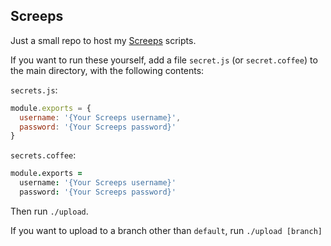 ## Screeps

Just a small repo to host my [Screeps](http://screeps.com) scripts.

If you want to run these yourself, add a file `secret.js` (or `secret.coffee`) to the main directory, with the following contents:

`secrets.js`:
```javascript
module.exports = {
  username: '{Your Screeps username}',
  password: '{Your Screeps password}'
}
```

`secrets.coffee`:
```coffeescript
module.exports =
  username: '{Your Screeps username}'
  password: '{Your Screeps password}'
```

Then run `./upload`.

If you want to upload to a branch other than `default`, run `./upload [branch]`